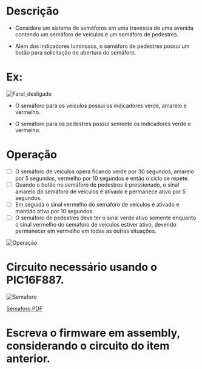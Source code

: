 # Descrição



* Considere um sistema de semáforos em uma travessia de uma avenida contendo
um semáforo de veículos e um semáforo de pedestres.

* Além dos indicadores luminosos, o semáforo de pedestres possui um botão para
solicitação de abertura do semáforo.
# Ex:

![Farol_desligado](https://user-images.githubusercontent.com/67662041/87883430-b92e5c00-c9dd-11ea-9c54-4ba12b217516.png)

* O semáforo para os veículos possui os indicadores verde, amarelo e vermelho. 

* O semáforo para os pedestres possui semente os indicadores verde e vermelho.

# Operação

- [ ] O semáforo de veículos opera ficando verde por 30 segundos, amarelo por 5
segundos, vermelho por 10 segundos e então o ciclo se repete.
- [ ] Quando o botão no semáforo de pedestres é pressionado, o sinal amarelo do 
semáforo de veículos é ativado e permanece ativo por 5 segundos. 
- [ ] Em seguida o sinal vermelho do semáforo de veículos é ativado e mantido 
ativo por 10 segundos. 
- [ ] O semáforo de pedestres deve ter o sinal verde ativo somente enquanto o sinal vermelho do
semáforo de veículos estiver ativo, devendo permanecer em vermelho em todas as outras situações.

![Operação](https://user-images.githubusercontent.com/67662041/87883491-1aeec600-c9de-11ea-8c28-c768a6d11869.png)

# Circuito necessário usando o PIC16F887.

![Semaforo](https://user-images.githubusercontent.com/67662041/87883979-7c646400-c9e1-11ea-8c64-24cc08968760.png)

[Semaforo.PDF](https://github.com/simpleCod3r/PIC16F887-EXs/files/4944520/Semaforo.PDF)



# Escreva o firmware em assembly, considerando o circuito do item anterior.
